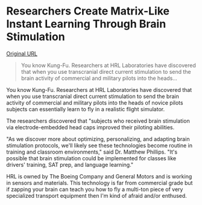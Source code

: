 # Researchers Create Matrix-Like Instant Learning Through Brain Stimulation

[Original URL](http://techcrunch.com/2016/02/29/researchers-create-matrix-like-instant-learning-through-brain-stimulation/)

> You know Kung-Fu. Researchers at HRL Laboratories have discovered that when you use transcranial direct current stimulation to send the brain activity of commercial and military pilots into the heads...

<span class="embed-youtube">
</span>

You know Kung-Fu. Researchers at HRL Laboratories have discovered that when you use transcranial direct current stimulation to send the brain activity of commercial and military pilots into the heads of novice pilots subjects can essentially learn to fly in a realistic flight simulator.

The researchers discovered that "subjects who received brain stimulation via electrode-embedded head caps improved their piloting abilities.

"As we discover more about optimizing, personalizing, and adapting brain stimulation protocols, we'll likely see these technologies become routine in training and classroom environments," said Dr. Matthew Phillips. "It's possible that brain stimulation could be implemented for classes like drivers' training, SAT prep, and language learning."

HRL is owned by The Boeing Company and General Motors and is working in sensors and materials. This technology is far from commercial grade but if zapping your brain can teach you how to fly a multi-ton piece of very specialized transport equipment then I'm kind of afraid and/or enthused.
